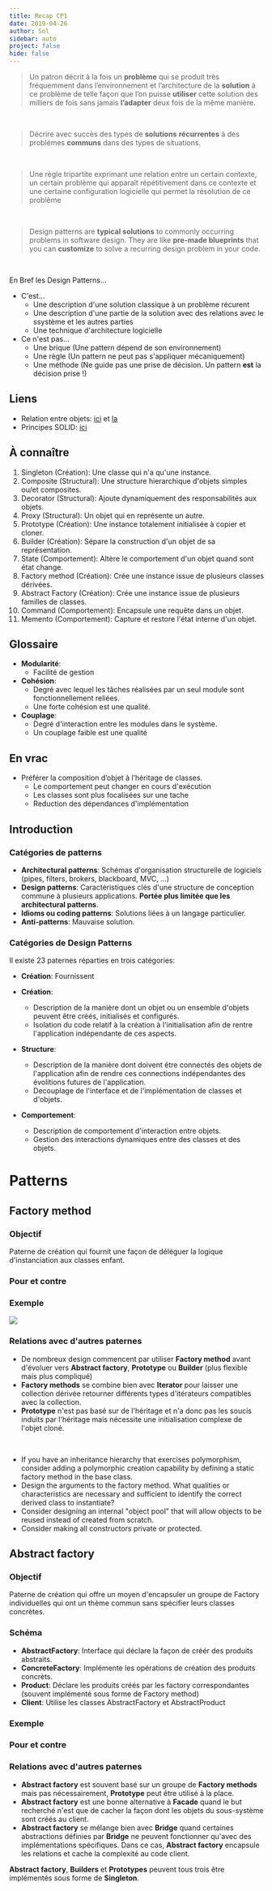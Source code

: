 ```yaml
---
title: Recap CP1
date: 2019-04-26
author: Sol
sidebar: auto
project: false
hide: false
---
```


>Un patron décrit à la fois un **problème** qui se produit très fréquemment dans l’environnement et l’architecture de la **solution** à ce problème de telle façon que l’on puisse **utiliser** cette solution des milliers de fois sans jamais **l’adapter** deux fois de la même manière.

<br>

>Décrire avec succès des types de **solutions** **récurrentes** à des problèmes **communs** dans des types de situations.

<br>

>Une règle tripartite exprimant une relation entre un certain contexte, un certain problème qui apparaît répétitivement dans ce contexte et une certaine configuration logicielle qui permet la résolution de ce problème

<br>

>Design patterns are **typical solutions** to commonly occurring problems in software design. They are like **pre-made blueprints** that you can **customize** to solve a recurring design problem in your code.

<br>

En Bref les Design Patterns...
* C'est...
  * Une description d'une solution classique à un problème récurent
  * Une description d'une partie de la solution avec des relations avec le ssystème et les autres parties
  * Une technique d'architecture logicielle
* Ce n'est pas...
  * Une brique (Une pattern dépend de son environnement)
  * Une règle (Un pattern ne peut pas s'appliquer mécaniquement)
  * Une méthode (Ne guide pas une prise de décision. Un pattern **est** la décision prise !)

## Liens

* Relation entre objets: [ici](/articles/programmation/recap_relations_objets.html) et [la](https://roscas.github.io/prog/Prog-composition-aggregation.html) 
* Principes SOLID: [ici](/articles/programmation/principe_solid.html)

## À connaître

1. Singleton (<st c="b">Création</st>): Une classe qui n'a qu'une instance.
2. Composite (<st c="g">Structural</st>): Une structure hierarchique d'objets simples ou/et composites.
3. Decorator (<st c="g">Structural</st>): Ajoute dynamiquement des responsabilités aux objets.
4. Proxy (<st c="g">Structural</st>): Un objet qui en représente un autre.
5. Prototype (<st c="b">Création</st>): Une instance totalement initialisée à copier et cloner.
6. Builder (<st c="b">Création</st>): Sépare la construction d'un objet de sa représentation.
7. State (<st c="r">Comportement</st>): Altère le comportement d'un objet quand sont état change.
8. Factory method (<st c="b">Création</st>): Crée une instance issue de plusieurs classes dérivées.
9. Abstract Factory (<st c="b">Création</st>): Crée une instance issue de plusieurs familles de classes.
10. Command (<st c="r">Comportement</st>): Encapsule une requête dans un objet.
11. Memento (<st c="r">Comportement</st>): Capture et restore l'état interne d'un objet.

## Glossaire 

* **Modularité**: 
  * Facilité de gestion
* **Cohésion**:
  * Degré avec lequel les tâches réalisées par un seul module sont fonctionnellement reliées.
  * <st c="g">Une forte cohésion est une qualité</st>.
* **Couplage**:
  * Degré d'interaction entre les modules dans le système.
  * <st c="g">Un couplage faible est une qualité</st>

## En vrac

* Préférer la composition d’objet à l’héritage de classes.
  * Le comportement peut changer en cours d'exécution
  * Les classes sont plus focalisées sur une tache
  * Reduction des dépendances d'implémentation

## Introduction

### Catégories de patterns

* **Architectural patterns**: Schémas d'organisation structurelle de logiciels (pipes, filters, brokers, blackboard, MVC, ...)
* **Design patterns**: Caractéristiques clés d'une structure de conception commune à plusieurs applications. **Portée plus limitée que les architectural patterns**.
* **Idioms ou coding patterns**: Solutions liées à un langage particulier.
* **Anti-patterns**: Mauvaise solution.

### Catégories de Design Patterns

Il existe 23 paternes réparties en trois catégories:

* **Création**: Fournissent 


* **Création**:
  * Description de la manière dont un objet ou un ensemble d'objets peuvent être créés, initialisés et configurés.
  * Isolation du code relatif à la création à l'initialisation afin de rentre l'application indépendante de ces aspects.
* **Structure**:
  * Description de la manière dont doivent être connectés des objets de l'application afin de rendre ces connections indépendantes des évolitions futures de l'application.
  * Decouplage de l'interface et de l'implémentation de classes et d'objets.
* **Comportement**:
  * Description de comportement d'interaction entre objets.
  * Gestion des interactions dynamiques entre des classes et des objets.

# Patterns

## Factory method

### Objectif

Paterne de <st c="b">création</st> qui fournit une façon de déléguer la logique d'instanciation aux classes enfant.

### Pour et contre

<Col proportions="6/6" vAlign="0">
<template slot="left">

* <st c="g">Faible couplage entre créateur et produit final</st>
* <st c="g">Principe de responsabilité unique: Le code qui sert à la création peut être séparé du reste</st>
* <st c="g">Principe ouvert/fermé: Facile d'introduire de nouveaux types de produits sans casser le code existant</st>

</template>
<template slot="right">

* <st c="rgb">Code complexe du à l'introduction des nombreuses sous classes nécessaires au paterne.</st>

</template>
</Col>      

### Exemple

![](http://www.thejavageek.com/wp-content/uploads/2016/06/factory-method-implementation.png)

### Relations avec d'autres paternes

* De nombreux design commencent par utiliser **Factory method** avant d'évoluer vers **Abstract factory**, **Prototype** ou **Builder** (plus flexible mais plus compliqué)
* **Factory methods** se combine bien avec **Iterator** pour laisser une collection dérivée retourner différents types d'itérateurs compatibles avec la collection.
* **Prototype** n'est pas basé sur de l'héritage et n'a donc pas les soucis induits par l'héritage mais nécessite une initialisation complexe de l'objet cloné.

<br>

<Container type="info">

* If you have an inheritance hierarchy that exercises polymorphism, consider adding a polymorphic creation capability by defining a static factory method in the base class.
* Design the arguments to the factory method. What qualities or characteristics are necessary and sufficient to identify the correct derived class to instantiate?
* Consider designing an internal "object pool" that will allow objects to be reused instead of created from scratch.
* Consider making all constructors private or protected.

</Container>

## Abstract factory

### Objectif

Paterne de <st c="b">création</st> qui offre un moyen d'encapsuler un groupe de Factory individuelles qui ont un thème commun sans spécifier leurs classes concrètes.

### Schéma


<Media
    src="http://www.thejavageek.com/wp-content/uploads/2016/07/DesignPatternClassDiagram.png"
    url="http://www.thejavageek.com/wp-content/uploads/2016/07/DesignPatternClassDiagram.png"
/>

* **AbstractFactory**: Interface qui déclare la façon de créér des produits abstraits.
* **ConcreteFactory**: Implémente les opérations de création des produits concrèts.
* **Product**: Déclare les produits créés par les factory correspondantes (souvent implémenté sous forme de Factory method)
* **Client**: Utilise les classes AbstractFactory et AbstractProduct

### Exemple


<Media
    src="http://www.thejavageek.com/wp-content/uploads/2016/07/BikeExampleDesignPattern-1.png"
    url="http://www.thejavageek.com/wp-content/uploads/2016/07/BikeExampleDesignPattern-1.png"
/>



### Pour et contre

<Col proportions="6/6" vAlign="0">
<template slot="left">

* <st c="g">Les produits retournés par une factory sont compatible entre eux</st>  
* <st c="g">Faible couplage entre le code client et les produits concrets</st>
* <st c="g">Principe de responsabilité unique: Le code qui sert à la création peut être séparé du reste</st>
* <st c="g">Principe ouvert/fermé: Facile d'introduire de nouvelles variantes de produits sans casser le code existant</st>

</template>
<template slot="right">

* <st c="rgb">Code complexe du à l'introduction des nombreuses sous classes nécessaires au paterne.</st>

</template>
</Col>

### Relations avec d'autres paternes

* **Abstract factory** est souvent basé sur un groupe de **Factory methods**  mais pas nécessairement, **Prototype** peut être utilisé à la place.
* **Abstract factory** est une bonne alternative à **Facade** quand le but recherché n'est que de cacher la façon dont les objets du sous-système sont créés au client.
* **Abstract factory** se mélange bien avec **Bridge** quand certaines abstractions définies par **Bridge** ne peuvent fonctionner qu'avec des implémentations spécifiques. Dans ce cas, **Abstract factory** encapsule les relations et cache la complexité au code client.

<Container type="warning">

**Abstract factory**, **Builders** et **Prototypes** peuvent tous trois être implémentés sous forme de **Singleton**.

</Container>